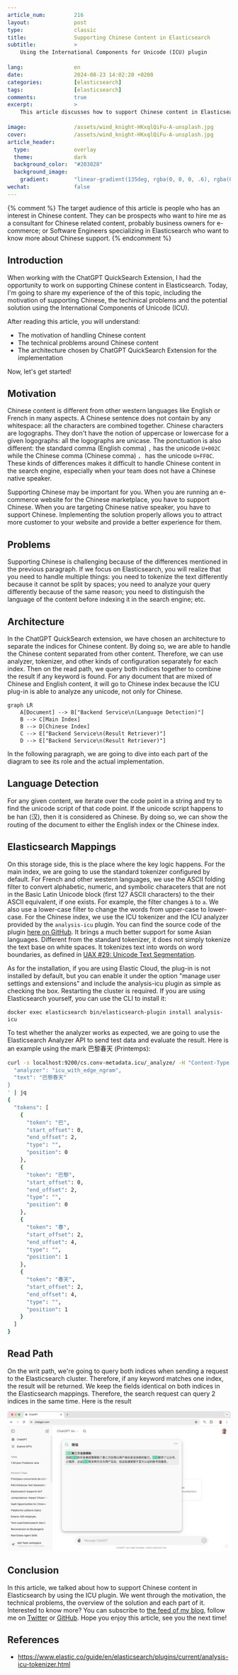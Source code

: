 ```yaml
---
article_num:         216
layout:              post
type:                classic
title:               Supporting Chinese Content in Elasticsearch
subtitle:            >
    Using the International Components for Unicode (ICU) plugin

lang:                en
date:                2024-08-23 14:02:20 +0200
categories:          [elasticsearch]
tags:                [elasticsearch]
comments:            true
excerpt:             >
    This article discusses how to support Chinese content in Elasticsearch using the Internaltional Components for Unicode (ICU) plugin.

image:               /assets/wind_knight-HKxqlQiFu-A-unsplash.jpg
cover:               /assets/wind_knight-HKxqlQiFu-A-unsplash.jpg
article_header:
  type:              overlay
  theme:             dark
  background_color:  "#203028"
  background_image:
    gradient:        "linear-gradient(135deg, rgba(0, 0, 0, .6), rgba(0, 0, 0, .4))"
wechat:              false
---
```


{% comment %}
The target audience of this article is people who has an interest in Chinese content. They can be prospects who want to hire me as a consultant for Chinese related content, probably business owners for e-commerce; or Software Engineers specializing in Elasticsearch who want to know more about Chinese support. 
{% endcomment %}

## Introduction

When working with the ChatGPT QuickSearch Extension, I had the opportunity to work on supporting Chinese content in Elasticsearch. Today, I'm going to share my experience of the of this topic, including the motivation of supporting Chinese, the techinical problems and the potential solution using the International Components of Unicode (ICU).

After reading this article, you will understand:

* The motivation of handling Chinese content
* The technical problems around Chinese content
* The architecture chosen by ChatGPT QuickSearch Extension for the implementation

Now, let's get started!

## Motivation

Chinese content is different from other western languages like English or French in many aspects. A Chinese sentence does not contain by any whitespace: all the characters are combined together. Chinese characters are logographs. They don't have the notion of uppercase or lowercase for a given logographs: all the logographs are unicase. The ponctuation is also different: the standard comma (English comma) `,` has the unicode `U+002C` while the Chinese comma (Chinese comma) `，` has the unicode `U+FF0C`. These kinds of differences makes it difficult to handle Chinese content in the search engine, especially when your team does not have a Chinese native speaker.

Supporting Chinese may be important for you. When you are running an e-commerce website for the Chinese marketplace, you have to support Chinese. When you are targeting Chinese native speaker, you have to support Chinese. Implementing the solution properly allows you to attract more customer to your website and provide a better experience for them.

## Problems

Supporting Chinese is challenging because of the differences mentioned in the previous paragraph. If we focus on Elasticsearch, you will realize that you need to handle multiple things: you need to tokenize the text differently because it cannot be split by spaces; you need to analyze your query differently because of the same reason; you need to distinguish the language of the content before indexing it in the search engine; etc.

## Architecture

In the ChatGPT QuickSearch extension, we have chosen an architecture to separate the indices for Chinese content. By doing so, we are able to handle the Chinese content separated from other content. Therefore, we can use analyzer, tokenizer, and other kinds of configuration separately for each index. Then on the read path, we query both indices together to combine the result if any keyword is found. For any document that are mixed of Chinese and English content, it will go to Chinese index because the ICU plug-in is able to analyze any unicode, not only for Chinese. 

```mermaid
graph LR
    A[Document] --> B["Backend Service\n(Language Detection)"]
    B --> C[Main Index]
    B --> D[Chinese Index]
    C --> E["Backend Service\n(Result Retriever)"]
    D --> E["Backend Service\n(Result Retriever)"]
```

In the following paragraph, we are going to dive into each part of the diagram to see its role and the actual implementation.

## Language Detection

For any given content, we iterate over the code point in a string and try to find the unicode script of that code point. If the unicode script happens to be han (汉), then it is considered as Chinese. By doing so, we can show the routing of the document to either the English index or the Chinese index.

## Elasticsearch Mappings

On this storage side, this is the place where the key logic happens. For the main index, we are going to use the standard tokenizer configured by default. For French and other western languages, we use the ASCII folding filter to convert alphabetic, numeric, and symbolic characeters that are not in the Basic Latin Unicode block (first 127 ASCII characters) to the their ASCII equivalent, if one exists. For example, the filter changes `à` to `a`. We also use a lower-case filter to change the words from upper-case to lower-case. For the Chinese index, we use the ICU tokenizer and the ICU analyzer provided by the `analysis-icu` plugin. You can find the source code of the plugin [here on GitHub](https://github.com/elastic/elasticsearch/tree/main/plugins/analysis-icu). It brings a much better support for some Asian languages. Different from the standard tokenizer, it does not simply tokenize the text base on white spaces. It tokenizes text into words on word boundaries, as defined in [UAX #29: Unicode Text Segmentation](https://www.unicode.org/reports/tr29/).

As for the installation, if you are using Elastic Cloud, the plug-in is not installed by default, but you can enable it under the option "manage user settings and extensions" and include the analysis-icu plugin as simple as checking the box. Restarting the cluster is required. If you are using Elasticsearch yourself, you can use the CLI to install it:

```
docker exec elasticsearch bin/elasticsearch-plugin install analysis-icu
```

To test whether the analyzer works as expected, we are going to use the Elasticsearch Analyzer API to send test data and evaluate the result. Here is an example using the mark 巴黎春天 (Printemps):

```bash
curl -s localhost:9200/cs.conv-metadata.icu/_analyze/ -H "Content-Type: application/json" -d '{
  "analyzer": "icu_with_edge_ngram",
  "text": "巴黎春天"
}
' | jq
{
  "tokens": [
    {
      "token": "巴",
      "start_offset": 0,
      "end_offset": 2,
      "type": "",
      "position": 0
    },
    {
      "token": "巴黎",
      "start_offset": 0,
      "end_offset": 2,
      "type": "",
      "position": 0
    },
    {
      "token": "春",
      "start_offset": 2,
      "end_offset": 4,
      "type": "",
      "position": 1
    },
    {
      "token": "春天",
      "start_offset": 2,
      "end_offset": 4,
      "type": "",
      "position": 1
    }
  ]
}
```

## Read Path

On the writ path, we're going to query both indices when sending a request to the Elasticsearch cluster. Therefore, if any keyword matches one index, the result will be returned. We keep the fields identical on both indices in the Elasticsearch mappings. Therefore, the search request can query 2 indices in the same time. Here is the result

![screenshot](/assets/2024-06-03-search-bar-with-chinese-input.png)

## Conclusion

In this article, we talked about how to support Chinese content in Elasticsearch by using the ICU plugin. We went through the motivation, the technical problems, the overview of the solution and each part of it. Interested to know more? You can subscribe to [the feed of my blog](/feed.xml), follow me
on [Twitter](https://twitter.com/mincong_h) or
[GitHub](https://github.com/mincong-h/). Hope you enjoy this article, see you the next time!

## References

- https://www.elastic.co/guide/en/elasticsearch/plugins/current/analysis-icu-tokenizer.html